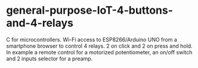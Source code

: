 # general-purpose-IoT-4-buttons-and-4-relays
C for microcontrollers. Wi-Fi access to ESP8266/Arduino UNO from a smartphone browser to control 4 relays. 2 on click and 2 on press and hold.
In example a remote control for a motorized potentiometer, an on/off switch and 2 inputs selector for a preamp.

